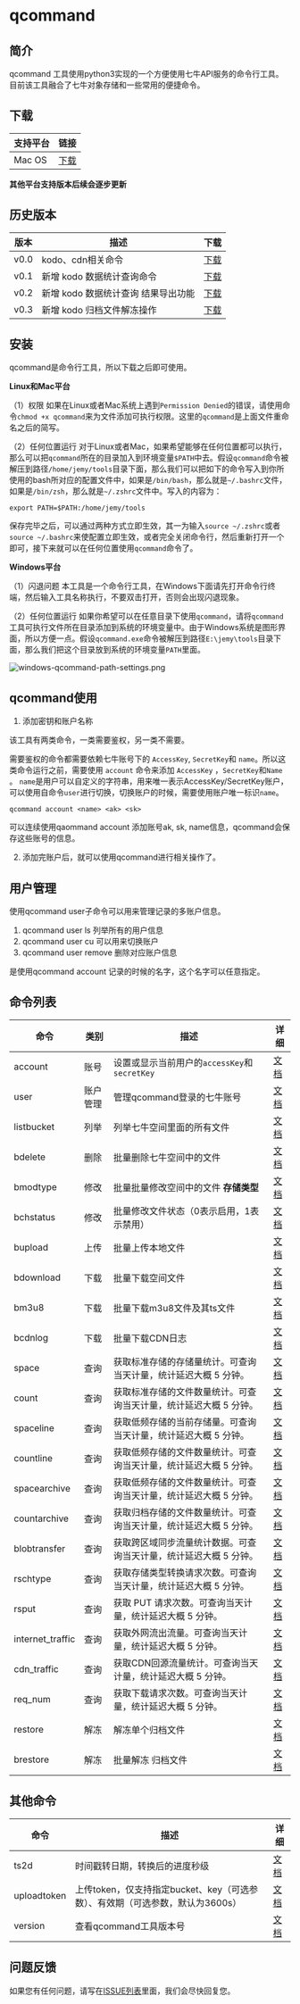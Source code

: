 # qcommand

## 简介
qcommand 工具使用python3实现的一个方便使用七牛API服务的命令行工具。目前该工具融合了七牛对象存储和一些常用的便捷命令。

## 下载
| 支持平台                 | 链接                                                                                               |
| ----------------------- | -------------------------------------------------------------------------------------------------|
| Mac OS                  | [下载](https://github.com/yangjunren/qcommand/blob/main/releases/v0.1/mac_os/qcommand)      |


**其他平台支持版本后续会逐步更新**

## 历史版本
|版本|描述|下载|
| -------------- | --------------------------|----------------------------------|
|v0.0 | kodo、cdn相关命令|[下载](https://github.com/yangjunren/qcommand/blob/main/releases/v0.0/mac_os/qcommand)|
|v0.1| 新增 kodo 数据统计查询命令 |[下载](https://github.com/yangjunren/qcommand/blob/main/releases/v0.1/mac_os/qcommand)|
|v0.2| 新增 kodo 数据统计查询 结果导出功能| [下载](https://github.com/yangjunren/qcommand/blob/main/releases/v0.2/mac_os/qcommand)|
|v0.3| 新增 kodo 归档文件解冻操作| [下载](https://github.com/yangjunren/qcommand/blob/main/releases/v0.3/mac_os/qcommand)|

## 安装

qcommand是命令行工具，所以下载之后即可使用。


**Linux和Mac平台**

（1）权限
如果在Linux或者Mac系统上遇到`Permission Denied`的错误，请使用命令`chmod +x qcommand`来为文件添加可执行权限。这里的`qcommand`是上面文件重命名之后的简写。

（2）任何位置运行
对于Linux或者Mac，如果希望能够在任何位置都可以执行，那么可以把`qcommand`所在的目录加入到环境变量`$PATH`中去。假设`qcommand`命令被解压到路径`/home/jemy/tools`目录下面，那么我们可以把如下的命令写入到你所使用的bash所对应的配置文件中，如果是`/bin/bash`，那么就是`~/.bashrc`文件，如果是`/bin/zsh`，那么就是`~/.zshrc`文件中。写入的内容为：

```
export PATH=$PATH:/home/jemy/tools
```
保存完毕之后，可以通过两种方式立即生效，其一为输入`source ~/.zshrc`或者`source ~/.bashrc`来使配置立即生效，或者完全关闭命令行，然后重新打开一个即可，接下来就可以在任何位置使用`qcommand`命令了。

**Windows平台**

（1）闪退问题
本工具是一个命令行工具，在Windows下面请先打开命令行终端，然后输入工具名称执行，不要双击打开，否则会出现闪退现象。

（2）任何位置运行
如果你希望可以在任意目录下使用`qcommand`，请将`qcommand`工具可执行文件所在目录添加到系统的环境变量中。由于Windows系统是图形界面，所以方便一点。假设`qcommand.exe`命令被解压到路径`E:\jemy\tools`目录下面，那么我们把这个目录放到系统的环境变量`PATH`里面。

![windows-qcommand-path-settings.png](https://dn-odum9helk.qbox.me/FrJbSsVTFtZyFcEPKhVMYLfsSd9e)

## qcommand使用

1. 添加密钥和账户名称

该工具有两类命令，一类需要鉴权，另一类不需要。

需要鉴权的命令都需要依赖七牛账号下的 `AccessKey`, `SecretKey`和 `name`。所以这类命令运行之前，需要使用 `account` 命令来添加 `AccessKey` ，`SecretKey`和`Name` 。
`name`是用户可以自定义的字符串，用来唯一表示AccessKey/SecretKey账户，可以使用自命令`user`进行切换，切换账户的时候，需要使用账户唯一标识`name`。

```
qcommand account <name> <ak> <sk>
```

可以连续使用qaommand account 添加账号ak, sk, name信息，qcommand会保存这些账号的信息。


2. 添加完账户后，就可以使用qcommand进行相关操作了。

## 用户管理

使用qcommand user子命令可以用来管理记录的多账户信息。
1. qcommand user ls 列举所有的用户信息
2. qcommand user cu <name> 可以用来切换账户
3. qcommand user remove <name> 删除对应账户信息

<name>是使用qcommand account <name> <ak> <sk> 记录的时候的<name>名字，这个名字可以任意指定。

## 命令列表
| 命令        | 类别   | 描述                                                                    | 详细                         |
| ----------- | ------  | -------------------------------------------------------------------- | --------------------------- |
| account     | 账号     | 设置或显示当前用户的`accessKey`和`secretKey`                             | [文档](docs/account.md)      |
| user        | 账户管理 | 管理qcommand登录的七牛账号                                               | [文档](docs/user.md)         |
| listbucket  | 列举   | 列举七牛空间里面的所有文件                                                  | [文档](docs/listbucket.md)   |
| bdelete     | 删除   | 批量删除七牛空间中的文件                                                    | [文档](docs/bdelete.md)      |
| bmodtype    | 修改   | 批量批量修改空间中的文件 **存储类型**                                        | [文档](docs/bmodtype.md)     |
| bchstatus   | 修改   | 批量修改文件状态（0表示启用，1表示禁用）                                      | [文档](docs/bchstatus.md)    |
| bupload     | 上传   | 批量上传本地文件                                                          | [文档](docs/bupload.md)      |
| bdownload   | 下载   | 批量下载空间文件                                                          | [文档](docs/bdownload.md)    |
| bm3u8       | 下载   | 批量下载m3u8文件及其ts文件                                                 | [文档](docs/bm3u8.md)        |
| bcdnlog     | 下载   | 批量下载CDN日志                                                           | [文档](docs/bcdnlog.md)      |
| space       | 查询   | 获取标准存储的存储量统计。可查询当天计量，统计延迟大概 5 分钟。                   | [文档](docs/space.md)        |
| count       | 查询   | 获取标准存储的文件数量统计。可查询当天计量，统计延迟大概 5 分钟。                 | [文档](docs/count.md)         |
| spaceline   | 查询   | 获取低频存储的当前存储量。可查询当天计量，统计延迟大概 5 分钟。                   | [文档](docs/spaceline.md)    |
| countline   | 查询   | 获取低频存储的文件数量统计。可查询当天计量，统计延迟大概 5 分钟。                 | [文档](docs/countline.md)    |
| spacearchive| 查询   | 获取低频存储的文件数量统计。可查询当天计量，统计延迟大概 5 分钟。                 |[文档](docs/spacearchive.md)  |
| countarchive| 查询   | 获取归档存储的文件数量统计。可查询当天计量，统计延迟大概 5 分钟。                 |[文档](docs/countarchive.md)  |
| blobtransfer| 查询   | 获取跨区域同步流量统计数据。可查询当天计量，统计延迟大概 5 分钟。                 |[文档](docs/blobtransfer.md)  |
| rschtype    | 查询   | 获取存储类型转换请求次数。可查询当天计量，统计延迟大概 5 分钟。                   |[文档](docs/rschtype.md)      |
| rsput       | 查询   | 获取 PUT 请求次数。可查询当天计量，统计延迟大概 5 分钟。                        | [文档](docs/rsput.md)        |
| internet_traffic| 查询| 获取外网流出流量。可查询当天计量，统计延迟大概 5 分钟。                         |[文档](docs/internet_traffic.md)|
| cdn_traffic | 查询   | 获取CDN回源流量统计。可查询当天计量，统计延迟大概 5 分钟。                       | [文档](docs/cdn_traffic.md)  |
| req_num     | 查询   | 获取下载请求次数。可查询当天计量，统计延迟大概 5 分钟。                          |[文档](docs/req_num.md)       |
| restore     | 解冻   | 解冻单个归档文件                                                           |[文档](docs/restore.md)       |
| brestore    | 解冻   | 批量解冻 归档文件                                                          |[文档](docs/brestore.md)       |

## 其他命令
| 命令         | 描述                                                                     | 详细                         |
| ----------- | --------------------------------------------------------------------     | --------------------------- |
| ts2d | 时间戳转日期，转换后的进度秒级                                                       | [文档](docs/ts2d.md)         |
| uploadtoken   | 上传token，仅支持指定bucket、key（可选参数）、有效期（可选参数，默认为3600s）    | [文档](docs/uploadtoken.md)  |
| version   | 查看qcommand工具版本号                                                       | [文档](docs/version.md)      |

## 问题反馈

如果您有任何问题，请写在[ISSUE列表](https://github.com/yangjunren/qcommand/issues)里面，我们会尽快回复您。
